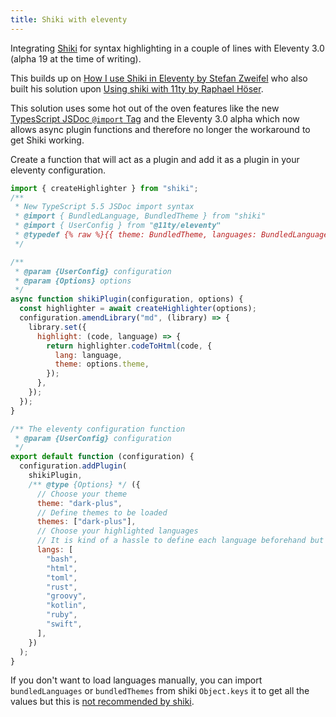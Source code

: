 ```yaml
---
title: Shiki with eleventy
---
```


Integrating [Shiki](https://shiki.matsu.io/) for syntax highlighting in a couple of lines with Eleventy 3.0 (alpha 19 at the time of writing).

This builds up on [How I use Shiki in Eleventy by Stefan Zweifel](https://stefanzweifel.dev/posts/2024/06/03/how-i-use-shiki-in-eleventy/) who also built his solution upon [Using shiki with 11ty by Raphael Höser](https://www.hoeser.dev/blog/2023-02-07-eleventy-shiki-simple/).

This solution uses some hot out of the oven features like the new [TypesScript JSDoc `@import` Tag](https://www.typescriptlang.org/docs/handbook/release-notes/typescript-5-5.html#the-jsdoc-import-tag) and the Eleventy 3.0 alpha which now allows async plugin functions and therefore no longer the workaround to get Shiki working.

Create a function that will act as a plugin and add it as a plugin in your eleventy configuration.

```js
import { createHighlighter } from "shiki";
/**
 * New TypeScript 5.5 JSDoc import syntax
 * @import { BundledLanguage, BundledTheme } from "shiki"
 * @import { UserConfig } from "@11ty/eleventy"
 * @typedef {% raw %}{{ theme: BundledTheme, languages: BundledLanguage[], themes: BundledTheme[] }}{% endraw %} Options
 */

/**
 * @param {UserConfig} configuration
 * @param {Options} options
 */
async function shikiPlugin(configuration, options) {
  const highlighter = await createHighlighter(options);
  configuration.amendLibrary("md", (library) => {
    library.set({
      highlight: (code, language) => {
        return highlighter.codeToHtml(code, {
          lang: language,
          theme: options.theme,
        });
      },
    });
  });
}

/** The eleventy configuration function
 * @param {UserConfig} configuration
 */
export default function (configuration) {
  configuration.addPlugin(
    shikiPlugin,
    /** @type {Options} */ ({
      // Choose your theme
      theme: "dark-plus",
      // Define themes to be loaded
      themes: ["dark-plus"],
      // Choose your highlighted languages
      // It is kind of a hassle to define each language beforehand but at least this doesn't silently break highlighting
      langs: [
        "bash",
        "html",
        "toml",
        "rust",
        "groovy",
        "kotlin",
        "ruby",
        "swift",
      ],
    })
  );
}
```

If you don't want to load languages manually, you can import `bundledLanguages` or `bundledThemes` from shiki `Object.keys` it to get all the values but this is [not recommended by shiki](https://shiki.matsu.io/guide/install#highlighter-usage).
